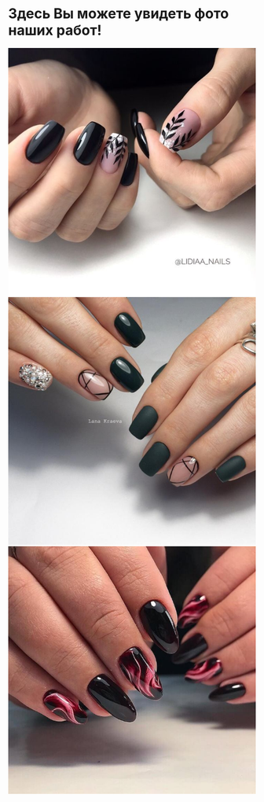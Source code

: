 # Здесь Вы можете увидеть фото наших работ!
![Image alt](https://github.com/ValeriaMoroz/Blackberry/blob/main/9cb17eceb8dc541a4505ec6d749108b0.jpg)
![Image alt](https://github.com/ValeriaMoroz/Blackberry/blob/main/Zimnij-temnyj-manikyur-12.jpg)
![Image alt](https://github.com/ValeriaMoroz/Blackberry/blob/main/nailart-46.jpg)
